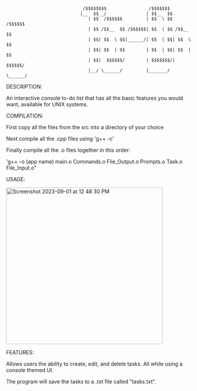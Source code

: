                                 /$$$$$$$$                /$$$$$$$
                                |__  $$__/               | $$__  $$
                                   | $$  /$$$$$$         | $$  \ $$  /$$$$$$
                                   | $$ /$$__  $$ /$$$$$$| $$  | $$ /$$__  $$
                                   | $$| $$  \ $$|______/| $$  | $$| $$  \ $$
                                   | $$| $$  | $$        | $$  | $$| $$  | $$
                                   | $$|  $$$$$$/        | $$$$$$$/|  $$$$$$/
                                   |__/ \______/         |_______/  \______/
                   

DESCRIPTION:

An interactive console to-do list that has all the basic features you would want, available for UNIX systems.

COMPILATION:

First copy all the files from the src into a directory of your choice

Next compile all the .cpp files using 'g++ -c'

Finally compile all the .o files together in this order: 

'g++ -o (app name) main.o Commands.o File_Output.o Prompts.o Task.o File_Input.o"

USAGE: 

<img width="424" alt="Screenshot 2023-09-01 at 12 48 30 PM" src="https://github.com/mikeTwoTimes/to-do/assets/135299307/653213e9-f1ff-493b-8a2c-fcb1942d0bc5">

FEATURES:

Allows users the ability to create, edit, and delete tasks. All while using a console themed UI. 

The program will save the tasks to a .txt file called "tasks.txt".
